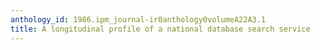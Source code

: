 ```yaml
---
anthology_id: 1986.ipm_journal-ir0anthology0volumeA22A3.1
title: A longitudinal profile of a national database search service
---
```

